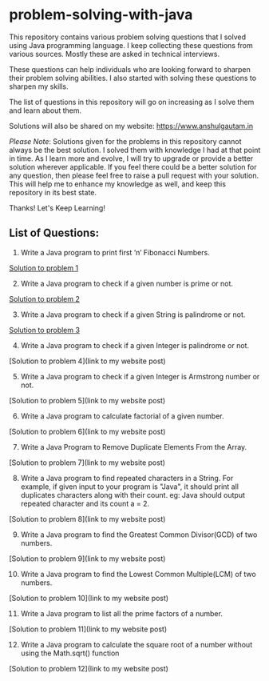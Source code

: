 # problem-solving-with-java

This repository contains various problem solving questions that I solved using Java programming language. I keep collecting these questions from various sources.
Mostly these are asked in technical interviews.

These questions can help individuals who are looking forward to sharpen their problem solving abilities. I also started with solving these questions to sharpen my skills.

The list of questions in this repository will go on increasing as I solve them and learn about them.

Solutions will also be shared on my website: https://www.anshulgautam.in

_Please Note_: Solutions given for the problems in this repository cannot always be the best solution. I solved them with knowledge I had at that point in time. As I learn more and evolve, I will try to upgrade or provide a better solution wherever applicable. If you feel there could be a better solution for any question, then please feel free to raise a pull request with your solution. This will help me to enhance my knowledge as well, and keep this repository in its best state.

Thanks! Let's Keep Learning!

## List of Questions:

1. Write a Java program to print first ‘n’ Fibonacci Numbers.

[Solution to problem 1](https://www.anshulgautam.in/blog/problem-solving-fibonacci-numbers/)

2. Write a Java program to check if a given number is prime or not.

[Solution to problem 2](https://www.anshulgautam.in/blog/problem-solving-prime-numbers/)

3. Write a Java program to check if a given String is palindrome or not.

[Solution to problem 3](https://www.anshulgautam.in/blog/problem-solving-palindrome-numbers/)

4. Write a Java program to check if a given Integer is palindrome or not.

[Solution to problem 4](link to my website post)

5. Write a Java program to check if a given Integer is Armstrong number or not.

[Solution to problem 5](link to my website post)

6. Write a Java program to calculate factorial of a given number.

[Solution to problem 6](link to my website post)

7. Write a Java Program to Remove Duplicate Elements From the Array.

[Solution to problem 7](link to my website post)

8. Write a Java program to find repeated characters in a String. For example, if given input to your program is "Java", it should print all duplicates characters along with their count. eg: Java should output repeated character and its count a = 2.

[Solution to problem 8](link to my website post)

9. Write a Java program to find the Greatest Common Divisor(GCD) of two numbers.

[Solution to problem 9](link to my website post)

10. Write a Java program to find the Lowest Common Multiple(LCM) of two numbers.

[Solution to problem 10](link to my website post)

11. Write a Java program to list all the prime factors of a number.

[Solution to problem 11](link to my website post)

12. Write a Java program to calculate the square root of a number without using the Math.sqrt() function

[Solution to problem 12](link to my website post)